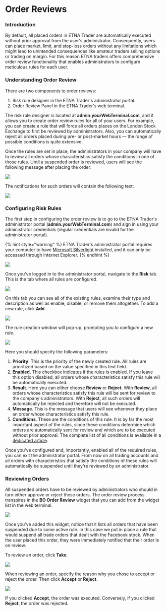 # Order Reviews

### Introduction

By default, all placed orders in ETNA Trader are automatically executed without prior approval from the user's administrator. Consequently, users can place market, limit, and stop-loss orders without any limitations which might lead to unintended consequences like amateur traders selling options or trading on margin. For this reason ETNA traders offers comprehensive order review functionality that enables administrators to configure meticulous rules for each user.

### Understanding Order Review

There are two components to order reviews:

1. Risk rule designer in the ETNA Trader's administrator portal.
2. Order Review Panel in the ETNA Trader's web terminal.

The risk rule designer is located at **admin.yourWebTerminal.com**, and it allows you to create order review rules for all of your users. For example, you can create a rule that will force all orders places on the London Stock Exchange to first be reviewed by administrators. Also, you can automatically reject all orders placed during pre- or post-market hours — the range of possible conditions is quite extensive.

Once the rules are set in place, the administrators in your company will have to review all orders whose characteristics satisfy the conditions in one of those rules. Until a suspended order is reviewed, users will see the following message after placing the order: 

![](../../../.gitbook/assets/screenshot-2019-01-30-at-18.09.56.png)

The notifications for such orders will contain the following text:

![](../../../.gitbook/assets/screenshot-2019-01-30-at-18.09.30.png)

### Configuring Risk Rules

The first step in configuring the order review is to go to the ETNA Trader's administrator portal \(**admin.yourWebTerminal.com**\) and sign in using your administrator credentials \(regular credentials are invalid for the administrator portal\).

{% hint style="warning" %}
ETNA Trader's administrator portal requires your computer to have [Microsoft Silverlight](https://www.microsoft.com/silverlight/) installed, and it can only be accessed through Internet Explorer.
{% endhint %}

![](../../../.gitbook/assets/screenshot-2019-01-31-at-15.05.24.png)

Once you've logged in to the administrator portal, navigate to the **Risk** tab. This is the tab where all rules are configured.

![](../../../.gitbook/assets/screenshot-2019-01-31-at-15.10.19.png)

On this tab you can see all of the existing rules, examine their type and description as well as enable, disable, or remove them altogether. To add a new rule, click **Add**.

![](../../../.gitbook/assets/screenshot-2019-01-31-at-15.20.15.png)

The rule creation window will pop-up, prompting you to configure a new rule.

![](../../../.gitbook/assets/screenshot-2019-01-31-at-16.20.28.png)

Here you should specify the following parameters:

1. **Priority**. This is the priority of the newly created rule. All rules are prioritized based on the value specified in this text field.
2. **Enabled**. This checkbox indicates if the rules is enabled. If you leave this option disabled, all orders whose characteristics satisfy this rule will be automatically executed.
3. **Result**. Here you can either choose **Review** or **Reject**. With **Review**, all orders whose characteristics satisfy this rule will be sent for review to the company's administrators. With **Reject**, all such orders will automatically be rejected and therefore will not be executed. 
4. **Message**. This is the message that users will see whenever they place an order whose characteristics satisfy this rule. 
5. **Conditions**. These are the conditions of this rule. It is by far the most important aspect of the rules, since these conditions determine which orders are automatically sent for review and which are to be executed without prior approval. The complete list of all conditions is available in a [dedicated article](types-of-conditions.md).

Once you've configured and, importantly, enabled all of the required rules, you can exit the administrator portal. From now on all trading accounts and all orders with characteristics that satisfy the conditions of these rules will automatically be suspended until they're reviewed by an administrator.

### Reviewing Orders

All suspended orders have to be reviewed by administrators who should in turn either approve or reject these orders. The order review process transpires in the **BO Order Review** widget that you can add from the widget list in the web terminal.

![](../../../.gitbook/assets/screenshot-2019-01-31-at-18.40.42.png)

Once you've added this widget, notice that it lists all orders that have been suspended due to some active rule. In this case we put in place a rule that would suspend all trade orders that dealt with the Facebook stock. When the user placed this order, they were immediately notified that their order is on review. 

To review an order, click **Take**.

![](../../../.gitbook/assets/screenshot-2019-01-31-at-18.44.29.png)

When reviewing an order, specify the reason why you chose to accept or reject the order. Then click **Accept** or **Reject**.

![](../../../.gitbook/assets/screenshot-2019-01-31-at-18.56.32.png)

If you clicked **Accept**, the order was executed. Conversely, if you clicked **Reject**, the order was rejected.

